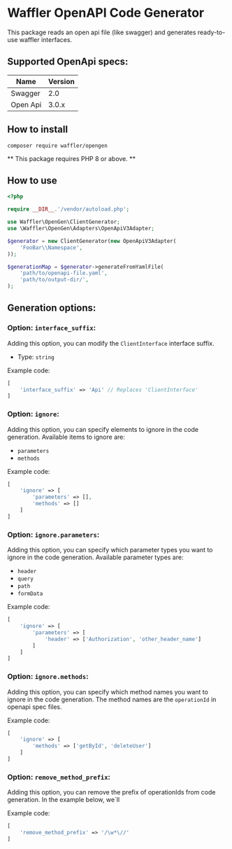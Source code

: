 # Waffler OpenAPI Code Generator

This package reads an open api file (like swagger) and generates ready-to-use
waffler interfaces.

## Supported OpenApi specs:

| Name     | Version |
|----------|---------|
| Swagger  | 2.0     |
| Open Api | 3.0.x   |


## How to install
```shell
composer require waffler/opengen
```
** This package requires PHP 8 or above. **

## How to use

```php
<?php

require __DIR__.'/vendor/autoload.php';

use Waffler\OpenGen\ClientGenerator;
use \Waffler\OpenGen\Adapters\OpenApiV3Adapter;

$generator = new ClientGenerator(new OpenApiV3Adapter(
    'FooBar\\Namespace',
));

$generationMap = $generator->generateFromYamlFile(
    'path/to/openapi-file.yaml',
    'path/to/output-dir/',
);
```

## Generation options:

### Option: `interface_suffix`:
Adding this option, you can modify the `ClientInterface` interface suffix.
- Type: `string`

Example code:
```php
[
    'interface_suffix' => 'Api' // Replaces 'ClientInterface'
]
```

### Option: `ignore`:
Adding this option, you can specify elements to ignore in the code generation.
Available items to ignore are:
- `parameters`
- `methods`

Example code:
```php
[
    'ignore' => [
        'parameters' => [],
        'methods' => []
    ]
]
```

### Option: `ignore.parameters`:
Adding this option, you can specify which parameter types you want to ignore in the code generation.
Available parameter types are:
- `header`
- `query`
- `path`
- `formData`

Example code:
```php
[
    'ignore' => [
        'parameters' => [
            'header' => ['Authorization', 'other_header_name']
        ]
    ]
]
```

### Option: `ignore.methods`:
Adding this option, you can specify which method names you want to ignore in the code generation.
The method names are the `operationId` in openapi spec files. 

Example code:
```php
[
    'ignore' => [
        'methods' => ['getById', 'deleteUser']
    ]
]
```

### Option: `remove_method_prefix`:
Adding this option, you can remove the prefix of operationIds from code generation.
In the example below, we`ll 

Example code:
```php
[
    'remove_method_prefix' => '/\w*\//'
]
```
